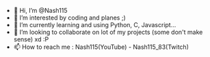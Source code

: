 - 👋 Hi, I’m @Nash115
- 👀 I’m interested by coding and planes ;)
- 🌱 I’m currently learning and using Python, C, Javascript...
- 💞️ I’m looking to collaborate on lot of my projects (some don't make sense) xd :P
- 📫 How to reach me : Nash115(YouTube) - Nash115_83(Twitch)
<!---
Nash115/Nash115 is a ✨ special ✨ repository because its `README.md` (this file) appears on your GitHub profile.
You can click the Preview link to take a look at your changes.
--->
